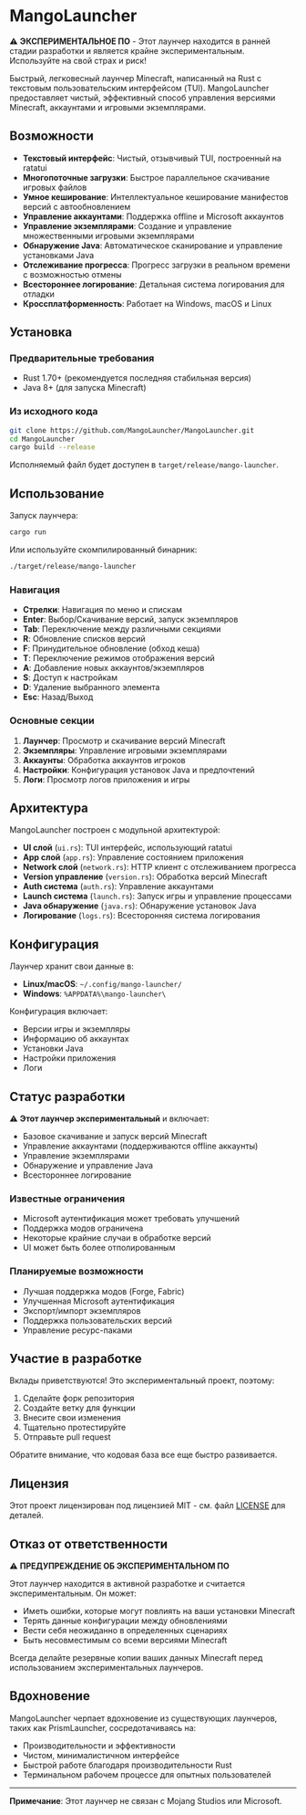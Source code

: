 # MangoLauncher

⚠️ **ЭКСПЕРИМЕНТАЛЬНОЕ ПО** - Этот лаунчер находится в ранней стадии разработки и является крайне экспериментальным. Используйте на свой страх и риск!

Быстрый, легковесный лаунчер Minecraft, написанный на Rust с текстовым пользовательским интерфейсом (TUI). MangoLauncher предоставляет чистый, эффективный способ управления версиями Minecraft, аккаунтами и игровыми экземплярами.

## Возможности

- **Текстовый интерфейс**: Чистый, отзывчивый TUI, построенный на ratatui
- **Многопоточные загрузки**: Быстрое параллельное скачивание игровых файлов
- **Умное кеширование**: Интеллектуальное кеширование манифестов версий с автообновлением
- **Управление аккаунтами**: Поддержка offline и Microsoft аккаунтов
- **Управление экземплярами**: Создание и управление множественными игровыми экземплярами
- **Обнаружение Java**: Автоматическое сканирование и управление установками Java
- **Отслеживание прогресса**: Прогресс загрузки в реальном времени с возможностью отмены
- **Всестороннее логирование**: Детальная система логирования для отладки
- **Кроссплатформенность**: Работает на Windows, macOS и Linux

## Установка

### Предварительные требования

- Rust 1.70+ (рекомендуется последняя стабильная версия)
- Java 8+ (для запуска Minecraft)

### Из исходного кода

```bash
git clone https://github.com/MangoLauncher/MangoLauncher.git
cd MangoLauncher
cargo build --release
```

Исполняемый файл будет доступен в `target/release/mango-launcher`.

## Использование

Запуск лаунчера:

```bash
cargo run
```

Или используйте скомпилированный бинарник:

```bash
./target/release/mango-launcher
```

### Навигация

- **Стрелки**: Навигация по меню и спискам
- **Enter**: Выбор/Скачивание версий, запуск экземпляров
- **Tab**: Переключение между различными секциями
- **R**: Обновление списков версий
- **F**: Принудительное обновление (обход кеша)
- **T**: Переключение режимов отображения версий
- **A**: Добавление новых аккаунтов/экземпляров
- **S**: Доступ к настройкам
- **D**: Удаление выбранного элемента
- **Esc**: Назад/Выход

### Основные секции

1. **Лаунчер**: Просмотр и скачивание версий Minecraft
2. **Экземпляры**: Управление игровыми экземплярами
3. **Аккаунты**: Обработка аккаунтов игроков
4. **Настройки**: Конфигурация установок Java и предпочтений
5. **Логи**: Просмотр логов приложения и игры

## Архитектура

MangoLauncher построен с модульной архитектурой:

- **UI слой** (`ui.rs`): TUI интерфейс, использующий ratatui
- **App слой** (`app.rs`): Управление состоянием приложения
- **Network слой** (`network.rs`): HTTP клиент с отслеживанием прогресса
- **Version управление** (`version.rs`): Обработка версий Minecraft
- **Auth система** (`auth.rs`): Управление аккаунтами
- **Launch система** (`launch.rs`): Запуск игры и управление процессами
- **Java обнаружение** (`java.rs`): Обнаружение установок Java
- **Логирование** (`logs.rs`): Всесторонняя система логирования

## Конфигурация

Лаунчер хранит свои данные в:

- **Linux/macOS**: `~/.config/mango-launcher/`
- **Windows**: `%APPDATA%\mango-launcher\`

Конфигурация включает:
- Версии игры и экземпляры
- Информацию об аккаунтах
- Установки Java
- Настройки приложения
- Логи

## Статус разработки

⚠️ **Этот лаунчер экспериментальный** и включает:

- Базовое скачивание и запуск версий Minecraft
- Управление аккаунтами (поддерживаются offline аккаунты)
- Управление экземплярами
- Обнаружение и управление Java
- Всестороннее логирование

### Известные ограничения

- Microsoft аутентификация может требовать улучшений
- Поддержка модов ограничена
- Некоторые крайние случаи в обработке версий
- UI может быть более отполированным

### Планируемые возможности

- Лучшая поддержка модов (Forge, Fabric)
- Улучшенная Microsoft аутентификация
- Экспорт/импорт экземпляров
- Поддержка пользовательских версий
- Управление ресурс-паками

## Участие в разработке

Вклады приветствуются! Это экспериментальный проект, поэтому:

1. Сделайте форк репозитория
2. Создайте ветку для функции
3. Внесите свои изменения
4. Тщательно протестируйте
5. Отправьте pull request

Обратите внимание, что кодовая база все еще быстро развивается.

## Лицензия

Этот проект лицензирован под лицензией MIT - см. файл [LICENSE](LICENSE) для деталей.

## Отказ от ответственности

⚠️ **ПРЕДУПРЕЖДЕНИЕ ОБ ЭКСПЕРИМЕНТАЛЬНОМ ПО**

Этот лаунчер находится в активной разработке и считается экспериментальным. Он может:
- Иметь ошибки, которые могут повлиять на ваши установки Minecraft
- Терять данные конфигурации между обновлениями
- Вести себя неожиданно в определенных сценариях
- Быть несовместимым со всеми версиями Minecraft

Всегда делайте резервные копии ваших данных Minecraft перед использованием экспериментальных лаунчеров.

## Вдохновение

MangoLauncher черпает вдохновение из существующих лаунчеров, таких как PrismLauncher, сосредотачиваясь на:
- Производительности и эффективности
- Чистом, минималистичном интерфейсе
- Быстрой работе благодаря производительности Rust
- Терминальном рабочем процессе для опытных пользователей

---

**Примечание**: Этот лаунчер не связан с Mojang Studios или Microsoft. 
